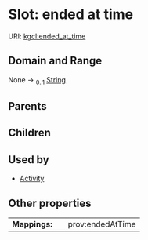 
# Slot: ended at time




URI: [kgcl:ended_at_time](http://w3id.org/kgcl/ended_at_time)


## Domain and Range

None &#8594;  <sub>0..1</sub> [String](types/String.md)

## Parents


## Children


## Used by

 * [Activity](Activity.md)

## Other properties

|  |  |  |
| --- | --- | --- |
| **Mappings:** | | prov:endedAtTime |

